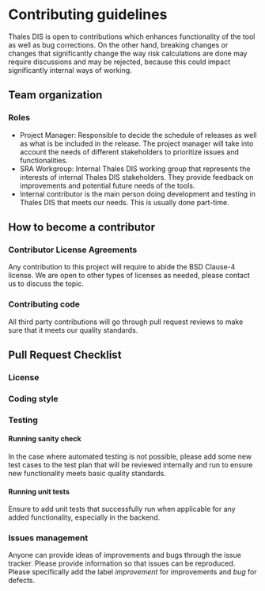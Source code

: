 # Contributing guidelines

Thales DIS is open to contributions which enhances functionality of the tool as well as bug corrections. On the other hand, breaking changes or changes that significantly change the way risk calculations are done may require discussions and may be rejected, because this could impact significantly internal ways of working. 

## Team organization

### Roles

* Project Manager: Responsible to decide the schedule of releases as well as what is be included in the release. The project manager will take into account the needs of different stakeholders to prioritize issues and functionalities.
* SRA Workgroup: Internal Thales DIS working group that represents the interests of internal Thales DIS stakeholders. They provide feedback on improvements and potential future needs of the tools.
* Internal contributor is the main person doing development and testing in Thales DIS that meets our needs. This is usually done part-time.


## How to become a contributor

### Contributor License Agreements

Any contribution to this project will require to abide the BSD Clause-4 license. We are open to other types of licenses as needed, please contact us to discuss the topic.

### Contributing code

All third party contributions will go through pull request reviews to make sure that it meets our quality standards. 

## Pull Request Checklist

### License

### Coding style

### Testing

#### Running sanity check

In the case where automated testing is not possible, please add some new test cases to the test plan that will be reviewed internally and run to ensure new functionality meets basic quality standards.

#### Running unit tests

Ensure to add unit tests that successfully run when applicable for any added functionality, especially in the backend.

### Issues management

Anyone can provide ideas of improvements and bugs through the issue tracker. Please provide information so that issues can be reproduced. Please specifically add the label *improvement* for improvements and *bug* for defects.
